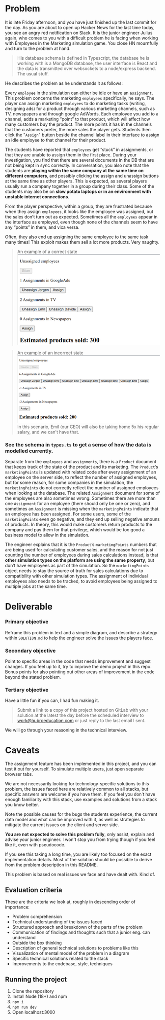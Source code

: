 # Problem

It is late Friday afternoon, and you have just finished up the last commit for the day. As you are about to open up Hacker News for the last time today, you see an angry red notification on Slack. It is the junior engineer Julius again, who comes to you with a difficult problem he is facing when working with Employees in the Marketing simulation game. You close HN mournfully and turn to the problem at hand.

> His database schema is defined in Typescript, the database he is working with is a MongoDB database, the user interface is React and the data is transmitted over websockets to a node/express backend. The usual stuff.

He describes the problem as he understands it as follows:

Every `employee` in the simulation can either be idle or have an `assignment`. This problem concerns the marketing `employees` specifically, he says. The player can assign marketing `employees` to do marketing  tasks (writing, designing ads) for a product through various marketing channels, such as TV, newspapers and through google AdWords. Each employee you add to a channel, adds a marketing “point” to that product, which will affect how many customers buy the product. The more points it has in the channels that the customers prefer, the more sales the player gets. Students then click the "`Assign`" button beside the channel label in their interface to assign an idle employee to that channel for their product.

The students have reported that `employees` get “stuck” in assignments, or that they are unable to assign them in the first place. During your investigation, you find that there are several documents in the DB that are not being kept in sync correctly. In conversation, you also note that the students are **playing within the same company at the same time on different computers**, and possibly clicking the assign and unassign buttons at the same time as other players. This is expected, as several players usually run a company together in a group during their class. Some of the students may also be on **slow potato laptops or in an environment with unstable internet connections**.

From the player perspective, within a group, they are frustrated because when they assign `employees`, it looks like the employee was assigned, but the sales don’t turn out as expected. Sometimes all the `employees` appear in the interface as employed, even though none of the channels seem to have any “points” in them, and vica versa.

Often, they also end up assigning the same employee to the same task many times! This exploit makes them sell a lot more products. Very naughty.

> An example of a correct state
![Correct interface](images/correct.png)

> An example of an incorrect state
![Incorrect interface](images/incorrect.png)
In this scenario, Emil (our CEO) will also be taking home 5x his regular salary, and we can't have that.

### See the schema in `types.ts` to get a sense of how the data is modelled currently.

Separate from the `employees` and `assignments`, there is a `Product` document that keeps track of the state of the product and its marketing. The `Product`’s `marketingPoints` is updated with related code after every assignment of an employee on the server side, to reflect the number of assigned employees, but for some reason, for some companies in the simulation, the `marketingPoints` do not correctly reflect the number of assigned employees when looking at the database. The related `Assignment` document for some of the employees are also sometimes wrong. Sometimes there are more than one `Assignment` for an employee (there should only be one or zero), and sometimes an `Assignment` is missing when the `marketingPoints` indicate that an employee has been assigned. For some users, some of the `marketingPoints` even go negative, and they end up selling negative amouns of products. In theory, this would make customers return products to the company and pay them for that privilege, which would be too good a business model to allow in the simulation.

The engineer explains that it is the `Product`’s `marketingPoints` numbers that are being used for calculating customer sales, and the reason for not just counting the number of employees during sales calculations instead, is that **other simulation types on the platform are using the same property**, but don’t have employees as part of the simulation. So the `marketingPoints` object needs to stay the source of truth for sales calculations due to compatibility with other simulation types. The assignment of individual employees also needs to be tracked, to avoid employees being assigned to multiple jobs at the same time.


# Deliverable

### Primary objective
Reframe this problem in text and a simple diagram, and describe a strategy within `SOLUTION.md` to help the engineer solve the issues the players face.

### Secondary objective
Point to specific areas in the code that needs improvement and suggest changes. If you feel up to it, try to improve the demo project in this repo. Bonus points for also pointing out other areas of improvement in the code beyond the stated problem.

### Tertiary objective
Have a little fun if you can, I had fun making it.

> Submit a link to a copy of this project hosted on GitLab with your solution at the latest the day before the scheduled interview to work@hubroeducation.com or just reply to the last email I sent.

We will go through your reasoning in the technical interview.


# Caveats
The assignment feature has been implemented in this project, and you can test it out for yourself. To simulate multiple users, just open separate browser tabs.

We are not necessarily looking for technology-specific solutions to this problem, the issues faced here are relatively common to all stacks, but specific answers are welcome if you have them. If you feel you don't have enough familiarity with this stack, use examples and solutions from a stack you know better.

Note the possible causes for the bugs the students experience, the current data model and what can be improved with it, as well as strategies to mitigate the current issues on the client and server side.

**You are not expected to solve this problem fully**, only assist, explain and advise your junior engineer. I won't stop you from trying though if you feel like it, even with pseudocode.

If you see this taking a long time, you are likely too focused on the exact implementation details. Most of the solution should be possible to derive from the problem description in this README.

This problem is based on real issues we face and have dealt with. Kind of.


## Evaluation criteria
These are the criteria we look at, roughly in descending order of importance:
- Problem comprehension
- Technical understanding of the issues faced
- Structured approach and breakdown of the parts of the problem
- Communication of findings and thoughts such that a junior eng. can understand
- Outside the box thinking
- Description of general technical solutions to problems like this
- Visualization of mental model of the problem in a diagram
- Specific technical solutions related to the stack
- Improvements to the codebase, style, techniques


## Running the project

1. Clone the repository
2. Install Node (18+) and npm
3. `npm i`
4. `npm run dev`
5. Open localhost:3000